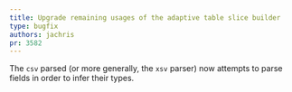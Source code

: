 ```yaml
---
title: Upgrade remaining usages of the adaptive table slice builder
type: bugfix
authors: jachris
pr: 3582
---
```


The `csv` parsed (or more generally, the `xsv` parser) now attempts to parse
fields in order to infer their types.
